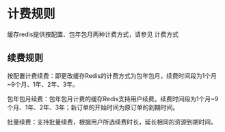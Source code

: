 # 计费规则
缓存redis提供按配置、包年包月两种计费方式，请参见 计费方式 

## 续费规则
按配置计费续费：即更改缓存Redis的计费方式为包年包月，续费时间段为1个月~9个月、1年、2年、3年。

包年包月续费：包年包月计费的缓存Redis支持用户续费。续费时间段为1个月~9个月、1年、2年、3年；新订单的开始时间为原订单的到期时间。

批量续费：支持批量续费，根据用户所选续费时长，延长相同的资源到期时间。
